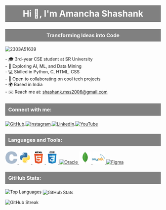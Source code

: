 <h1 align="center" style="background-color: grey; color: white; padding: 10px;">
  Hi 👋, I'm Amancha Shashank
</h1>

<h3 align="center" style="background-color: grey; color: white; padding: 10px;">
  Transforming Ideas into Code
</h3>
<p align="left">
  <img src="https://komarev.com/ghpvc/?username=2303A51639&label=Profile%20views&color=0e75b6&style=flat" alt="2303A51639" />
</p>
<p align="left">
  - 🎓 3rd-year CSE student at SR University <br>
  - 🤖 Exploring AI, ML, and Data Mining <br>
  - 💻 Skilled in Python, C, HTML, CSS <br>
  - 🚀 Open to collaborating on cool tech projects <br>
  - 🌍 Based in India <br>
  - ✉️ Reach me at: <a href="mailto:shashank.mss2006@gmail.com">shashank.mss2006@gmail.com</a>
</p>

<h3 align="left" style="background-color: grey; color: white; padding: 10px;">
  Connect with me:
</h3>

<p align="left">
  <a href="https://github.com/2303A51639" target="blank">
    <img align="center" src="https://raw.githubusercontent.com/rahuldkjain/github-profile-readme-generator/master/src/images/icons/Social/github.svg" alt="GitHub" height="30" width="40" />
  </a>
  <a href="http://www.instagram.com/shashank.lms" target="blank">
    <img align="center" src="https://raw.githubusercontent.com/rahuldkjain/github-profile-readme-generator/master/src/images/icons/Social/instagram.svg" alt="Instagram" height="30" width="40" />
  </a>
  <a href="https://www.linkedin.com/in/Shashank%20Amancha" target="blank">
    <img align="center" src="https://raw.githubusercontent.com/rahuldkjain/github-profile-readme-generator/master/src/images/icons/Social/linked-in-alt.svg" alt="LinkedIn" height="30" width="40" />
  </a>
  <a href="https://www.youtube.com/@lmsgaming2970" target="blank">
    <img align="center" src="https://raw.githubusercontent.com/rahuldkjain/github-profile-readme-generator/master/src/images/icons/Social/youtube.svg" alt="YouTube" height="30" width="40" />
  </a>
</p>

<h3 align="left" style="background-color: grey; color: white; padding: 10px;">
  Languages and Tools:
</h3>

<p align="left">
  <a href="https://docs.microsoft.com/en-us/cpp/?view=msvc-170" target="_blank">
    <img src="https://raw.githubusercontent.com/devicons/devicon/master/icons/c/c-original.svg" alt="C" width="40" height="40"/>
  </a>
  <a href="https://www.python.org/" target="_blank">
    <img src="https://raw.githubusercontent.com/devicons/devicon/master/icons/python/python-original.svg" alt="Python" width="40" height="40"/>
  </a>
  <a href="https://developer.mozilla.org/en-US/docs/Glossary/HTML5" target="_blank">
    <img src="https://raw.githubusercontent.com/devicons/devicon/master/icons/html5/html5-original-wordmark.svg" alt="HTML5" width="40" height="40"/>
  </a>
  <a href="https://www.w3schools.com/css/" target="_blank">
    <img src="https://raw.githubusercontent.com/devicons/devicon/master/icons/css3/css3-original-wordmark.svg" alt="CSS3" width="40" height="40"/>
  </a>
  <a href="https://www.oracle.com/uk/index.html" target="_blank">
    <img src="https://www.vectorlogo.zone/logos/oracle/oracle-icon.svg" alt="Oracle" width="40" height="40"/>
  </a>
  <a href="https://www.mongodb.com/" target="_blank">
    <img src="https://raw.githubusercontent.com/devicons/devicon/master/icons/mongodb/mongodb-original.svg" alt="MongoDB" width="40" height="40"/>
  </a>
  <a href="https://www.mysql.com/" target="_blank">
    <img src="https://raw.githubusercontent.com/devicons/devicon/master/icons/mysql/mysql-original-wordmark.svg" alt="MySQL" width="40" height="40"/>
  </a>
  <a href="https://www.figma.com/" target="_blank">
    <img src="https://www.vectorlogo.zone/logos/figma/figma-icon.svg" alt="Figma" width="40" height="40"/>
  </a>
</p>

<h3 align="left" style="background-color: grey; color: white; padding: 10px;">
  GitHub Stats:
</h3>

<p><img align="left" src="https://github-readme-stats.vercel.app/api/top-langs?username=2303A51639&show_icons=true&locale=en&layout=compact" alt="Top Languages" /></p>

<p>&nbsp;<img align="center" src="https://github-readme-stats.vercel.app/api?username=2303A51639&show_icons=true&locale=en" alt="GitHub Stats" /></p>

<p><img align="center" src="https://github-readme-streak-stats.herokuapp.com/?user=2303A51639" alt="GitHub Streak" /></p>
